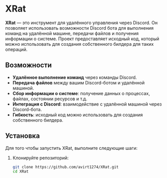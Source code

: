 # XRat

**XRat** — это инструмент для удалённого управления через Discord. Он позволяет использовать возможности Discord бота для выполнения команд на удалённой машине, передачи файлов и получения информации о системе. Проект предоставляет исходный код, который можно использовать для создания собственного билдера для таких операций.

## Возможности

- **Удалённое выполнение команд** через команды Discord.
- **Передача файлов** между вашим Discord-ботом и удалённой машиной.
- **Сбор информации о системе**: получение данных о процессах, файлах, состоянии ресурсов и т.д.
- **Интеграция с Discord**: взаимодействие с удалённой машиной через Discord-бота.
- **Гибкость**: исходный код можно использовать для создания собственного билдера.

## Установка

Для того чтобы запустить XRat, выполните следующие шаги:

1. Клонируйте репозиторий:

   ```bash
   git clone https://github.com/avirt1274/XRat.git
   cd XRat
